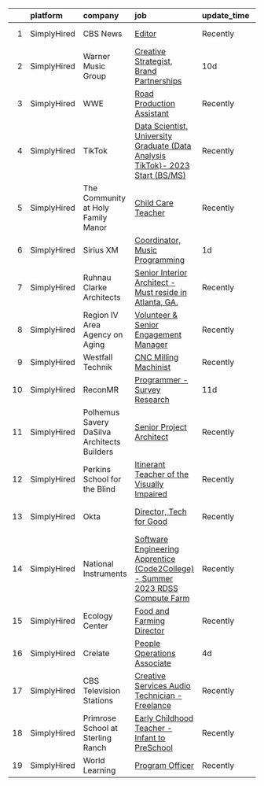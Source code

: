 

|    | platform    | company                                     | job                                                                                                                                                                                             | update_time   | location                 |
|---:|:------------|:--------------------------------------------|:------------------------------------------------------------------------------------------------------------------------------------------------------------------------------------------------|:--------------|:-------------------------|
|  1 | SimplyHired | CBS News                                    | [Editor](https://www.simplyhired.com/job/_nbsf6gxWbH0BKL3DGCyC3pjnivb31KAT_yvaa795ByVpOjrZ9ytPg?q=creative+programming)                                                                         | Recently      | New York, NY             |
|  2 | SimplyHired | Warner Music Group                          | [Creative Strategist, Brand Partnerships](https://www.simplyhired.com/job/U4FkmN5thMZWrNUt67f7oc-RWLCdfNAiNz0z0K8-7gafXL2bCzP1pA?q=creative+programming)                                        | 10d           | New York, NY             |
|  3 | SimplyHired | WWE                                         | [Road Production Assistant](https://www.simplyhired.com/job/AXuCyRa8P1Y1CvaZl4Mf7fOxE0D-1EsqTmkb_qsE8kTwmRYrYRUgTQ?q=creative+programming)                                                      | Recently      | Remote                   |
|  4 | SimplyHired | TikTok                                      | [Data Scientist, University Graduate (Data Analysis TikTok)- 2023 Start (BS/MS)](https://www.simplyhired.com/job/reMAWnfq_yZXXS1J26b3zJEklW2M1SIC86WLf_4Oc2KvGPfla_5DlA?q=creative+programming) | Recently      | Seattle, WA +3 locations |
|  5 | SimplyHired | The Community at Holy Family Manor          | [Child Care Teacher](https://www.simplyhired.com/job/AOKgnwsnUKzxzUfYVXB8mgrc3aVcac8tBsHuHQiPz2q84Jdsf_IX_Q?q=creative+programming)                                                             | Recently      | Pittsburgh, PA           |
|  6 | SimplyHired | Sirius XM                                   | [Coordinator, Music Programming](https://www.simplyhired.com/job/59Yrpi5UXyi2GLOgWpi1EdAvHttTUfVSCtHIpBYAp2ncdBeYntp93g?q=creative+programming)                                                 | 1d            | Los Angeles, CA          |
|  7 | SimplyHired | Ruhnau Clarke Architects                    | [Senior Interior Architect - Must reside in Atlanta, GA.](https://www.simplyhired.com/job/xwDXtTWrFE92J_6982c25CzPKJIM_4CPbnbisyXExqc7QVs0nE5PFA?q=creative+programming)                        | Recently      | Remote                   |
|  8 | SimplyHired | Region IV Area Agency on Aging              | [Volunteer & Senior Engagement Manager](https://www.simplyhired.com/job/e_mJwHroktr00OCc6j3fJ4C8geWBSh74IYDoTfTpOyDeuaLL_lWpyQ?q=creative+programming)                                          | Recently      | Saint Joseph, MI         |
|  9 | SimplyHired | Westfall Technik                            | [CNC Milling Machinist](https://www.simplyhired.com/job/6LdsDQjE58z2sKfTI5BNybgu0SRuJ3XJ7Zk-nQ1eTtn3pV__p2ntsQ?q=creative+programming)                                                          | Recently      | Willernie, MN            |
| 10 | SimplyHired | ReconMR                                     | [Programmer - Survey Research](https://www.simplyhired.com/job/l5gucINXr6I3cNRavh_huTmr_NybDrmem_SCTKZJBZVbzujlm6Qmog?q=creative+programming)                                                   | 11d           | San Marcos, TX           |
| 11 | SimplyHired | Polhemus Savery DaSilva Architects Builders | [Senior Project Architect](https://www.simplyhired.com/job/VAbcARRnRt2gInfSLjCUSYIf_xzHFBE5F94131_Q3C8cGHOBSe2D7w?q=creative+programming)                                                       | Recently      | East Harwich, MA         |
| 12 | SimplyHired | Perkins School for the Blind                | [Itinerant Teacher of the Visually Impaired](https://www.simplyhired.com/job/788ablg0AuYha4gFqYAs1lnf7RWsJoVot1dsa7XsiUmdR0U3KnNWBg?q=creative+programming)                                     | Recently      | Watertown, MA            |
| 13 | SimplyHired | Okta                                        | [Director, Tech for Good](https://www.simplyhired.com/job/EmUWxG7vFY8Oh6DFSaMhjRfguyKKD32zgIVQrpWFKU_kEjJdZJg09A?q=creative+programming)                                                        | Recently      | San Francisco, CA        |
| 14 | SimplyHired | National Instruments                        | [Software Engineering Apprentice (Code2College) - Summer 2023 RDSS Compute Farm](https://www.simplyhired.com/job/VrfCGoelgDjDqSiLS_oPNZ7hC1m9wLcy7KmzKWEN7YkQGzH_SD4l-Q?q=creative+programming) | Recently      | Austin, TX               |
| 15 | SimplyHired | Ecology Center                              | [Food and Farming Director](https://www.simplyhired.com/job/HP5QNTAMCvFikmtDfXcdEQfJZUru42JrMETYZMUxyTaYJorh2zp-FA?q=creative+programming)                                                      | Recently      | West Berkeley, CA        |
| 16 | SimplyHired | Crelate                                     | [People Operations Associate](https://www.simplyhired.com/job/M77FDMve0QfUJaX1j25IEGI2xkavrgXNJ5wQ7wnBlQpRNJ2NpT-AKQ?q=creative+programming)                                                    | 4d            | Remote                   |
| 17 | SimplyHired | CBS Television Stations                     | [Creative Services Audio Technician - Freelance](https://www.simplyhired.com/job/Z6mCPQvtWFxzWfus6CjHznYwEDZsfxmWKfVmryXhGNhbXS7oLoMqJg?q=creative+programming)                                 | Recently      | Boston, MA               |
| 18 | SimplyHired | Primrose School at Sterling Ranch           | [Early Childhood Teacher - Infant to PreSchool](https://www.simplyhired.com/job/dQ7bOtH3Yt8dH2KPofdv4MYwNNcWR8ZT3DZ2dF_S2S3y2KjFybd3VA?q=creative+programming)                                  | Recently      | Littleton, CO            |
| 19 | SimplyHired | World Learning                              | [Program Officer](https://www.simplyhired.com/job/DT2RY07opI20ryL8r2i7IV5Jup-8wkJmJ0d55gD0C3RBNCs1UOZWvA?q=creative+programming)                                                                | Recently      | Remote                   |